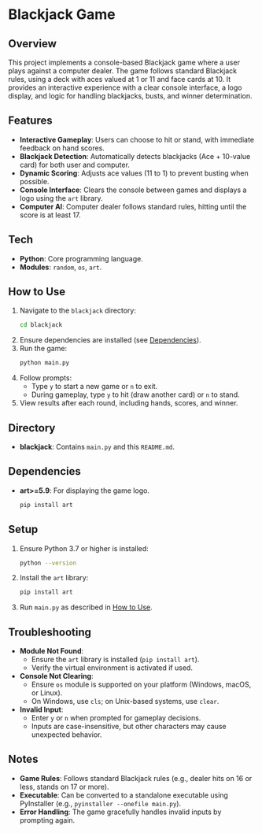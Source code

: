 # Blackjack Game

## Overview
This project implements a console-based Blackjack game where a user plays against a computer dealer. The game follows standard Blackjack rules, using a deck with aces valued at 1 or 11 and face cards at 10. It provides an interactive experience with a clear console interface, a logo display, and logic for handling blackjacks, busts, and winner determination.

## Features
- **Interactive Gameplay**: Users can choose to hit or stand, with immediate feedback on hand scores.
- **Blackjack Detection**: Automatically detects blackjacks (Ace + 10-value card) for both user and computer.
- **Dynamic Scoring**: Adjusts ace values (11 to 1) to prevent busting when possible.
- **Console Interface**: Clears the console between games and displays a logo using the `art` library.
- **Computer AI**: Computer dealer follows standard rules, hitting until the score is at least 17.

## Tech
- **Python**: Core programming language.
- **Modules**: `random`, `os`, `art`.

## How to Use
1. Navigate to the `blackjack` directory:
   ```bash
   cd blackjack
   ```
2. Ensure dependencies are installed (see [Dependencies](#dependencies)).
3. Run the game:
   ```bash
   python main.py
   ```
4. Follow prompts:
   - Type `y` to start a new game or `n` to exit.
   - During gameplay, type `y` to hit (draw another card) or `n` to stand.
5. View results after each round, including hands, scores, and winner.

## Directory
- **blackjack**: Contains `main.py` and this `README.md`.

## Dependencies
- **art>=5.9**: For displaying the game logo.
  ```bash
  pip install art
  ```

## Setup
1. Ensure Python 3.7 or higher is installed:
   ```bash
   python --version
   ```
2. Install the `art` library:
   ```bash
   pip install art
   ```
3. Run `main.py` as described in [How to Use](#how-to-use).

## Troubleshooting
- **Module Not Found**:
  - Ensure the `art` library is installed (`pip install art`).
  - Verify the virtual environment is activated if used.
- **Console Not Clearing**:
  - Ensure `os` module is supported on your platform (Windows, macOS, or Linux).
  - On Windows, use `cls`; on Unix-based systems, use `clear`.
- **Invalid Input**:
  - Enter `y` or `n` when prompted for gameplay decisions.
  - Inputs are case-insensitive, but other characters may cause unexpected behavior.

## Notes
- **Game Rules**: Follows standard Blackjack rules (e.g., dealer hits on 16 or less, stands on 17 or more).
- **Executable**: Can be converted to a standalone executable using PyInstaller (e.g., `pyinstaller --onefile main.py`).
- **Error Handling**: The game gracefully handles invalid inputs by prompting again.